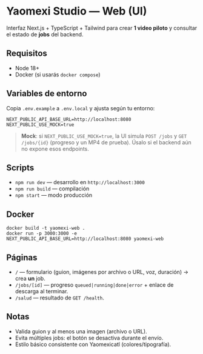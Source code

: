 # Yaomexi Studio — Web (UI)

Interfaz Next.js + TypeScript + Tailwind para crear **1 video piloto** y consultar el estado de **jobs** del backend.

## Requisitos
- Node 18+
- Docker (si usarás `docker compose`)

## Variables de entorno
Copia `.env.example` a `.env.local` y ajusta según tu entorno:

```
NEXT_PUBLIC_API_BASE_URL=http://localhost:8080
NEXT_PUBLIC_USE_MOCK=true
```

> **Mock**: si `NEXT_PUBLIC_USE_MOCK=true`, la UI simula `POST /jobs` y `GET /jobs/{id}` (progreso y un MP4 de prueba). Úsalo si el backend aún no expone esos endpoints.

## Scripts
- `npm run dev` — desarrollo en `http://localhost:3000`
- `npm run build` — compilación
- `npm start` — modo producción

## Docker
```
docker build -t yaomexi-web .
docker run -p 3000:3000 -e NEXT_PUBLIC_API_BASE_URL=http://localhost:8080 yaomexi-web
```

## Páginas
- `/` — formulario (guion, imágenes por archivo o URL, voz, duración) → crea **un** job.
- `/jobs/[id]` — progreso `queued|running|done|error` + enlace de descarga al terminar.
- `/salud` — resultado de `GET /health`.

## Notas
- Valida guion y al menos una imagen (archivo o URL).
- Evita múltiples jobs: el botón se desactiva durante el envío.
- Estilo básico consistente con Yaomexicatl (colores/tipografía).
